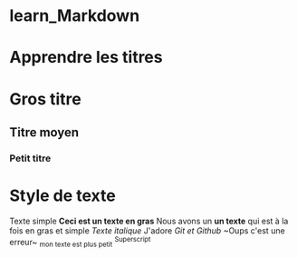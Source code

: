 # learn_Markdown
# Apprendre les titres
# Gros titre
## Titre moyen
### Petit titre

# Style de texte
Texte simple
**Ceci est un texte en gras**
 Nous avons un __un texte__ qui est à la fois en gras et simple
*Texte italique* 
J'adore *Git et Github*
~Oups c'est une erreur~
<sub>mon texte est plus petit</sub>
<sup>Superscript</sup>


